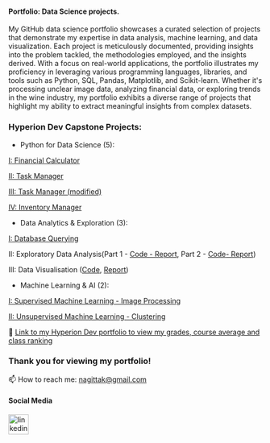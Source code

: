 #### Portfolio: Data Science projects.

My GitHub data science portfolio showcases a curated selection of projects that demonstrate my expertise in data analysis, machine learning, and data visualization. Each project is meticulously documented, providing insights into the problem tackled, the methodologies employed, and the insights derived. With a focus on real-world applications, the portfolio illustrates my proficiency in leveraging various programming languages, libraries, and tools such as Python, SQL, Pandas, Matplotlib, and Scikit-learn. Whether it's processing unclear image data, analyzing financial data, or exploring trends in the wine industry, my portfolio exhibits a diverse range of projects that highlight my ability to extract meaningful insights from complex datasets.  

### Hyperion Dev Capstone Projects:  

- Python for Data Science (5):

[I: Financial Calculator](https://github.com/nagittakk/data-science-portfolio/blob/main/Python%20for%20Data%20Science%20Projects/CP1_Finance_Calc.py)
       
[II: Task Manager](https://github.com/nagittakk/data-science-portfolio/blob/main/Python%20for%20Data%20Science%20Projects/CP3_Task_manager_mod.py.py)
       
[III: Task Manager (modified)](https://github.com/nagittakk/data-science-portfolio/blob/main/Python%20for%20Data%20Science%20Projects/CP2_Task_manager.py)
       
[IV: Inventory Manager](https://github.com/nagittakk/data-science-portfolio/blob/main/Python%20for%20Data%20Science%20Projects/CP4_inventory_manager.py)

- Data Analytics & Exploration (3):

[I: Database Querying](https://github.com/nagittakk/data-science-portfolio/blob/main/Data%20Analytics%20%26%20Exploration/CP1_database_querying.py)
        
II: Exploratory Data Analysis(Part 1 - [Code ](https://github.com/nagittakk/data-science-portfolio/blob/main/Data%20Analytics%20%26%20Exploration/CP2_1_movies.ipynb)[- Report](https://github.com/nagittakk/data-science-portfolio/blob/main/Data%20Analytics%20%26%20Exploration/CP2_1_movies%20EDA%20Task%20Doc.pdf), Part 2 - [Code](https://github.com/nagittakk/data-science-portfolio/blob/main/Data%20Analytics%20%26%20Exploration/CP2_2_automobile.ipynb)[- Report](https://github.com/nagittakk/data-science-portfolio/blob/main/Data%20Analytics%20%26%20Exploration/CP2_2_automobile%20EDA%20Task%20Doc.pdf))

III: Data Visualisation ([Code](https://github.com/nagittakk/data-science-portfolio/blob/main/Data%20Analytics%20%26%20Exploration/CP3_wine.ipynb), [Report](https://github.com/nagittakk/data-science-portfolio/blob/main/Data%20Analytics%20%26%20Exploration/CP3_wine%20EDA%20Task%20Doc.pdf))  

- Machine Learning & AI (2):

[I: Supervised Machine Learning - Image Processing](https://github.com/nagittakk/data-science-portfolio/blob/main/Machine%20Learning%20%26%20AI/CP1_supervised_machine_learning.ipynb)
         
[II: Unsupervised Machine Learning - Clustering](https://github.com/nagittakk/data-science-portfolio/blob/main/Machine%20Learning%20%26%20AI/CP2_unsupervised_machine_learning.ipynb)  

🔗 [Link to my Hyperion Dev portfolio to view my grades, course average and class ranking](https://www.hyperiondev.com/portfolio/NK23110009394/)

### Thank you for viewing my portfolio!

📫 How to reach me: nagittak@gmail.com

#### Social Media

[<img src='https://cdn.jsdelivr.net/npm/simple-icons@3.0.1/icons/linkedin.svg' alt='linkedin' height='40'>](https://www.linkedin.com/in/www.linkedin.com/in/nagittakasiryekoikanyang/)  


